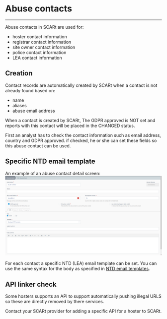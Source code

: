 # Abuse contacts

---

Abuse contacts in SCARt are used for:

- hoster contact information
- registrar contact information
- site owner contact information
- police contact information
- LEA contact information

## Creation 

Contact records are automatically created by SCARt when a contact is not already found 
based on:

- name
- aliases
- abuse email address

When a contact is created by SCARt, The GDPR approved is NOT set and reports with this 
contact will be placed in the CHANGED status. 

First an analyst has to check the contact information such as email address, country and 
GDPR approved. if checked, he or she can set these fields so this abuse contact can be 
used.

## Specific NTD email template

An example of an abuse contact detail screen:
![img.png](img.png)

For each contact a specific NTD (LEA) email template can be set. You can use the same 
syntax for the body as specified in [NTD email templates](../basic/ntd.md). 

## API linker check

Some hosters supports an API to support automatically pushing illegal URLS so these are 
directly removed by there services.

Contact your SCARt provider for adding a specific API for a hoster to SCARt. 


